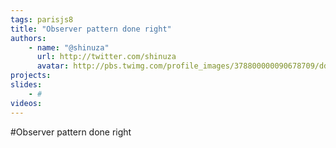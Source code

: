 ```yaml
---
tags: parisjs8
title: "Observer pattern done right"
authors:
    - name: "@shinuza"
      url: http://twitter.com/shinuza
      avatar: http://pbs.twimg.com/profile_images/378800000090678709/dde576725b4fcfd6dcd144d5ca521e7d_bigger.jpeg
projects:
slides:
    - #
videos:
---
```

#Observer pattern done right
